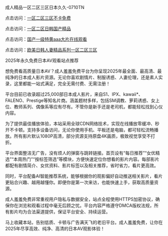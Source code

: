 成人精品一区二区三区日本久久-0710TN 

点击访问：<a href="https://heiliaowt0d7p.pages.dev">一区二区三区不卡免费</a>

点击访问：<a href="https://heiliao2dmwwy.pages.dev">一区二区日韩国产精品</a>

点击访问：<a href="https://heiliaoxqkkct.pages.dev">国产一级特黄aaa大片在线观看</a>

点击访问：<a href="https://heiliaoxwd5i8.pages.dev">欧美日韩人妻精品系列一区二区三区</a>   

2025年永久免费日本AV观看站点推荐

想免费看高质量日本AV？成人羞羞免费平台为你呈现2025年最全面、最高清、最纯净的日本成人影片资源。无论你喜欢剧情片、制服诱惑、人妻伦理，还是素人实录，这里都能一站式满足，完全无需付费、无需注册！

平台目前已收录超过25,000部日本成人影片，来自S1、IPX、kawaii*、FALENO、Prestige等知名片商。涵盖题材多样，包括SM调教、萝莉诱惑、女上位、教师系列、偶像系等应有尽有。不管你是新手还是老司机，都能轻松找到心仪内容。

为了提供最佳播放体验，本站采用全球CDN网络技术，实现在线播放零缓冲、秒开不卡顿。支持多设备访问，无论你使用手机、平板还是电脑，都可轻松流畅播放。所有影片默认1080P高清，部分资源支持原盘4K画质，极致视觉享受不打折。

平台界面整洁无广告，没有烦人的弹窗与跳转链接。首页设有“每日推荐”“女优精选”“本周热门”“按标签筛选”等模块，方便快速定位你想看的影片内容。每部影片都配有剧情简介、女优资料、影片标签以及相关推荐，省时省力，看片更高效。

同时，平台配备AI智能推荐系统，能够根据你的观影偏好自动推送相关影片，看片更贴合兴趣、越用越懂你。即便你是第一次来访，也能快速上手，获取高质量资源。

成人羞羞免费非常重视用户隐私与数据安全，站点全程使用HTTPS加密协议，确保你在浏览和观看过程中毫无后顾之忧。平台内容严格遵守DMCA版权法规，所有影片均为合法渠道提供，保证平台安全、持续运营。

马上收藏本站，告别低质、卡顿与广告满天飞的老旧平台。成人羞羞免费，让你在2025年尽享高效、纯净、高清的日本AV观影体验！

<span style="display:none;">[Canonical link]  ( ）</span> 
